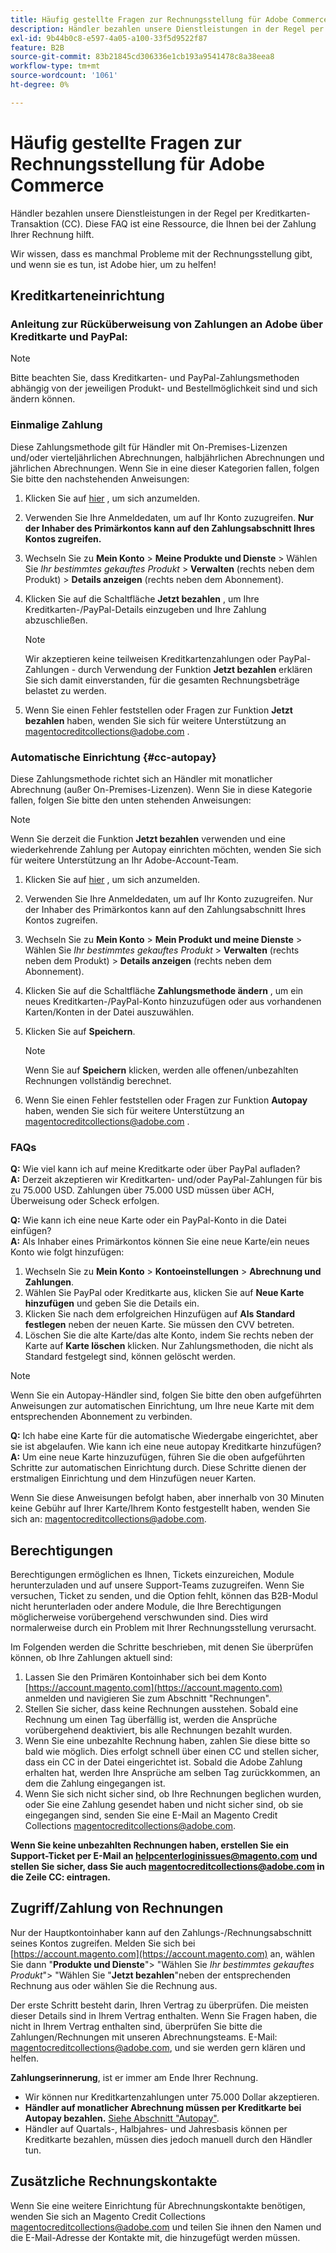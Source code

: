 ```yaml
---
title: Häufig gestellte Fragen zur Rechnungsstellung für Adobe Commerce
description: Händler bezahlen unsere Dienstleistungen in der Regel per Kreditkarten-Transaktion (CC). Diese FAQ ist eine Ressource, die Ihnen bei der Zahlung Ihrer Rechnung hilft.
exl-id: 9b44b0c8-e597-4a05-a100-33f5d9522f87
feature: B2B
source-git-commit: 83b21845cd306336e1cb193a9541478c8a38eea8
workflow-type: tm+mt
source-wordcount: '1061'
ht-degree: 0%

---
```


# Häufig gestellte Fragen zur Rechnungsstellung für Adobe Commerce

Händler bezahlen unsere Dienstleistungen in der Regel per Kreditkarten-Transaktion (CC). Diese FAQ ist eine Ressource, die Ihnen bei der Zahlung Ihrer Rechnung hilft.

Wir wissen, dass es manchmal Probleme mit der Rechnungsstellung gibt, und wenn sie es tun, ist Adobe hier, um zu helfen!

## Kreditkarteneinrichtung

### Anleitung zur Rücküberweisung von Zahlungen an Adobe über Kreditkarte und PayPal:

>[!NOTE]
>
>Bitte beachten Sie, dass Kreditkarten- und PayPal-Zahlungsmethoden abhängig von der jeweiligen Produkt- und Bestellmöglichkeit sind und sich ändern können.

### Einmalige Zahlung

Diese Zahlungsmethode gilt für Händler mit On-Premises-Lizenzen und/oder vierteljährlichen Abrechnungen, halbjährlichen Abrechnungen und jährlichen Abrechnungen. Wenn Sie in eine dieser Kategorien fallen, folgen Sie bitte den nachstehenden Anweisungen:

1. Klicken Sie auf [hier](https://account.magento.com/customer/account/login) , um sich anzumelden.

1. Verwenden Sie Ihre Anmeldedaten, um auf Ihr Konto zuzugreifen. **Nur der Inhaber des Primärkontos kann auf den Zahlungsabschnitt Ihres Kontos zugreifen.**

1. Wechseln Sie zu **Mein Konto** > **Meine Produkte und Dienste** > Wählen Sie *Ihr bestimmtes gekauftes Produkt* > **Verwalten** (rechts neben dem Produkt) > **Details anzeigen** (rechts neben dem Abonnement).

1. Klicken Sie auf die Schaltfläche **Jetzt bezahlen** , um Ihre Kreditkarten-/PayPal-Details einzugeben und Ihre Zahlung abzuschließen.

   >[!NOTE]
   >
   >Wir akzeptieren keine teilweisen Kreditkartenzahlungen oder PayPal-Zahlungen - durch Verwendung der Funktion **Jetzt bezahlen** erklären Sie sich damit einverstanden, für die gesamten Rechnungsbeträge belastet zu werden.

1. Wenn Sie einen Fehler feststellen oder Fragen zur Funktion **Jetzt bezahlen** haben, wenden Sie sich für weitere Unterstützung an [magentocreditcollections@adobe.com](mailto:magentocreditcollections@adobe.com) .

### Automatische Einrichtung {#cc-autopay}

Diese Zahlungsmethode richtet sich an Händler mit monatlicher Abrechnung (außer On-Premises-Lizenzen). Wenn Sie in diese Kategorie fallen, folgen Sie bitte den unten stehenden Anweisungen:

>[!NOTE]
>
>Wenn Sie derzeit die Funktion **Jetzt bezahlen** verwenden und eine wiederkehrende Zahlung per Autopay einrichten möchten, wenden Sie sich für weitere Unterstützung an Ihr Adobe-Account-Team.

1. Klicken Sie auf [hier](https://account.magento.com/customer/account/login) , um sich anzumelden.

1. Verwenden Sie Ihre Anmeldedaten, um auf Ihr Konto zuzugreifen. Nur der Inhaber des Primärkontos kann auf den Zahlungsabschnitt Ihres Kontos zugreifen.

1. Wechseln Sie zu **Mein Konto** > **Mein Produkt und meine Dienste** > Wählen Sie *Ihr bestimmtes gekauftes Produkt* > **Verwalten** (rechts neben dem Produkt) > **Details anzeigen** (rechts neben dem Abonnement).

1. Klicken Sie auf die Schaltfläche **Zahlungsmethode ändern** , um ein neues Kreditkarten-/PayPal-Konto hinzuzufügen oder aus vorhandenen Karten/Konten in der Datei auszuwählen.

1. Klicken Sie auf **Speichern**.

   >[!NOTE]
   >
   >Wenn Sie auf **Speichern** klicken, werden alle offenen/unbezahlten Rechnungen vollständig berechnet.

1. Wenn Sie einen Fehler feststellen oder Fragen zur Funktion **Autopay** haben, wenden Sie sich für weitere Unterstützung an [magentocreditcollections@adobe.com](mailto:magentocreditcollections@adobe.com) .

### FAQs

**Q:** Wie viel kann ich auf meine Kreditkarte oder über PayPal aufladen?<br>
**A:** Derzeit akzeptieren wir Kreditkarten- und/oder PayPal-Zahlungen für bis zu 75.000 USD. Zahlungen über 75.000 USD müssen über ACH, Überweisung oder Scheck erfolgen.

**Q:** Wie kann ich eine neue Karte oder ein PayPal-Konto in die Datei einfügen?<br>
**A:** Als Inhaber eines Primärkontos können Sie eine neue Karte/ein neues Konto wie folgt hinzufügen:

1. Wechseln Sie zu **Mein Konto** > **Kontoeinstellungen** > **Abrechnung und Zahlungen**.
1. Wählen Sie PayPal oder Kreditkarte aus, klicken Sie auf **Neue Karte hinzufügen** und geben Sie die Details ein.
1. Klicken Sie nach dem erfolgreichen Hinzufügen auf **Als Standard festlegen** neben der neuen Karte. Sie müssen den CVV betreten.
1. Löschen Sie die alte Karte/das alte Konto, indem Sie rechts neben der Karte auf **Karte löschen** klicken. Nur Zahlungsmethoden, die nicht als Standard festgelegt sind, können gelöscht werden.

>[!NOTE]
>
>Wenn Sie ein Autopay-Händler sind, folgen Sie bitte den oben aufgeführten Anweisungen zur automatischen Einrichtung, um Ihre neue Karte mit dem entsprechenden Abonnement zu verbinden.

**Q:** Ich habe eine Karte für die automatische Wiedergabe eingerichtet, aber sie ist abgelaufen. Wie kann ich eine neue autopay Kreditkarte hinzufügen?<br>
**A:** Um eine neue Karte hinzuzufügen, führen Sie die oben aufgeführten Schritte zur automatischen Einrichtung durch. Diese Schritte dienen der erstmaligen Einrichtung und dem Hinzufügen neuer Karten.

Wenn Sie diese Anweisungen befolgt haben, aber innerhalb von 30 Minuten keine Gebühr auf Ihrer Karte/Ihrem Konto festgestellt haben, wenden Sie sich an: [magentocreditcollections@adobe.com](mailto:magentocreditcollections@adobe.com).


## Berechtigungen

Berechtigungen ermöglichen es Ihnen, Tickets einzureichen, Module herunterzuladen und auf unsere Support-Teams zuzugreifen. Wenn Sie versuchen, Ticket zu senden, und die Option fehlt, können das B2B-Modul nicht herunterladen oder andere Module, die Ihre Berechtigungen möglicherweise vorübergehend verschwunden sind. Dies wird normalerweise durch ein Problem mit Ihrer Rechnungsstellung verursacht.

Im Folgenden werden die Schritte beschrieben, mit denen Sie überprüfen können, ob Ihre Zahlungen aktuell sind:

1. Lassen Sie den Primären Kontoinhaber sich bei dem Konto [https://account.magento.com](https://account.magento.com) anmelden und navigieren Sie zum Abschnitt &quot;Rechnungen&quot;.
1. Stellen Sie sicher, dass keine Rechnungen ausstehen. Sobald eine Rechnung um einen Tag überfällig ist, werden die Ansprüche vorübergehend deaktiviert, bis alle Rechnungen bezahlt wurden.
1. Wenn Sie eine unbezahlte Rechnung haben, zahlen Sie diese bitte so bald wie möglich. Dies erfolgt schnell über einen CC und stellen sicher, dass ein CC in der Datei eingerichtet ist. Sobald die Adobe Zahlung erhalten hat, werden Ihre Ansprüche am selben Tag zurückkommen, an dem die Zahlung eingegangen ist.
1. Wenn Sie sich nicht sicher sind, ob Ihre Rechnungen beglichen wurden, oder Sie eine Zahlung gesendet haben und nicht sicher sind, ob sie eingegangen sind, senden Sie eine E-Mail an Magento Credit Collections [magentocreditcollections@adobe.com](mailto:magentocreditcollections@adobe.com).

**Wenn Sie keine unbezahlten Rechnungen haben, erstellen Sie ein Support-Ticket per E-Mail an [helpcenterloginissues@magento.com](mailto:helpcenterloginissues@magento.com) und stellen Sie sicher, dass Sie auch [magentocreditcollections@adobe.com](mailto:magentocreditcollections@adobe.com) in die Zeile CC: eintragen.**

## Zugriff/Zahlung von Rechnungen

Nur der Hauptkontoinhaber kann auf den Zahlungs-/Rechnungsabschnitt seines Kontos zugreifen.
Melden Sie sich bei [https://account.magento.com](https://account.magento.com) an, wählen Sie dann &quot;**Produkte und Dienste**&quot;> &quot;Wählen Sie *Ihr bestimmtes gekauftes Produkt*&quot;> &quot;Wählen Sie &quot;**Jetzt bezahlen**&quot;neben der entsprechenden Rechnung aus oder wählen Sie die Rechnung aus.

Der erste Schritt besteht darin, Ihren Vertrag zu überprüfen. Die meisten dieser Details sind in Ihrem Vertrag enthalten. Wenn Sie Fragen haben, die nicht in Ihrem Vertrag enthalten sind, überprüfen Sie bitte die Zahlungen/Rechnungen mit unseren Abrechnungsteams.  E-Mail: [magentocreditcollections@adobe.com](mailto:magentocreditcollections@adobe.com), und sie werden gern klären und helfen.

**Zahlungserinnerung**, ist er immer am Ende Ihrer Rechnung.

* Wir können nur Kreditkartenzahlungen unter 75.000 Dollar akzeptieren.
* **Händler auf monatlicher Abrechnung müssen per Kreditkarte bei Autopay bezahlen.** [Siehe Abschnitt &quot;Autopay&quot;](#cc-autopay).
* Händler auf Quartals-, Halbjahres- und Jahresbasis können per Kreditkarte bezahlen, müssen dies jedoch manuell durch den Händler tun.

## Zusätzliche Rechnungskontakte

Wenn Sie eine weitere Einrichtung für Abrechnungskontakte benötigen, wenden Sie sich an Magento Credit Collections [magentocreditcollections@adobe.com](mailto:magentocreditcollections@adobe.com) und teilen Sie ihnen den Namen und die E-Mail-Adresse der Kontakte mit, die hinzugefügt werden müssen.

